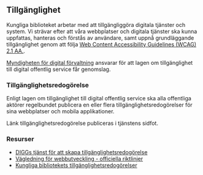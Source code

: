 ## Tillgänglighet
Kungliga biblioteket arbetar med att tillgängliggöra digitala tjänster och system. Vi strävar efter att våra webbplatser och digitala tjänster ska kunna uppfattas, hanteras och förstås av användare, samt uppnå grundläggande tillgänglighet genom att följa [Web Content Accessibility Guidelines (WCAG) 2.1 AA.](https://www.w3.org/Translations/WCAG20-sv/WCAG20-sv-20121023/).

[Myndigheten för digital förvaltning](https://www.digg.se/) ansvarar för att lagen om tillgänglighet till digital offentlig service får genomslag. 

### Tillgänglighetsredogörelse
Enligt lagen om tillgänglighet till digital offentlig service ska alla offentliga aktörer regelbundet publicera en eller flera tillgänglighetsredogörelser för sina webbplatser och mobila applikationer.

Länk tillgänglighetsredogörelse publiceras i tjänstens sidfot. 

### Resurser
- [DIGGs tjänst för att skapa tillgänglighetsredogörelse](https://trg.digg.se/asg.php)
- [Vägledning för webbutveckling - officiella riktlinjer](https://webbriktlinjer.se/)
- [Kungliga bibliotekets tillgänglighetsredogörelser](https://www.kb.se/om-oss/tillganglighet-pa-kbs-webbplatser-och-digitala-tjanster.html)
